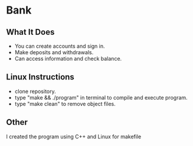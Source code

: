 # Bank

## What It Does
* You can create accounts and sign in.<br>
* Make deposits and withdrawals.<br>
* Can access information and check balance.<br>

## Linux Instructions
* clone repository.<br>
* type "make && ./program" in terminal to compile and execute program.<br>
* type "make clean" to remove object files.<br>

## Other
I created the program using C++ and Linux for makefile
